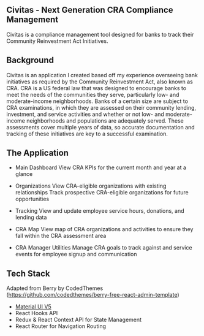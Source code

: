 ## Civitas - Next Generation CRA Compliance Management

Civitas is a compliance management tool designed for banks to track their Community Reinvestment Act Initiatives. 

## Background 

Civitas is an application I created based off my experience overseeing bank initiatives as required by the Community Reinvestment Act, also known as CRA.
CRA is a US federal law that was designed to encourage banks to meet the needs of the communities they serve, particularly low- and moderate-income neighborhoods.
Banks of a certain size are subject to CRA examinations, in which they are assessed on their community lending, investment, and service activities and whether or not low- and moderate-income neighborhoods and populations are adequately served.
These assessments cover multiple years of data, so accurate documentation and tracking of these initiatives are key to a successful examination. 

## The Application

 - Main Dashboard
View CRA KPIs for the current month and year at a glance 

 - Organizations
View CRA-eligible organizations with existing relationships
Track prospective CRA-eligible organizations for future opportunities

 - Tracking
View and update employee service hours, donations, and lending data

- CRA Map
View map of CRA organizations and activities to ensure they fall within the CRA assessment area

 - CRA Manager Utilities
Manage CRA goals to track against and service events for employee signup and communication

## Tech Stack

Adapted from Berry by CodedThemes (https://github.com/codedthemes/berry-free-react-admin-template)
-   [Material UI V5](https://material-ui.com/)
-   React Hooks API 
-   Redux & React Context API for State Management
-   React Router for Navigation Routing

